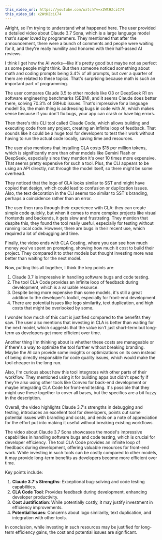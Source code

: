 ```yaml
---
this_video_url: https://youtube.com/watch?v=x2WtHZciC74
this_video_id: x2WtHZciC74
---
```

<think>
Alright, so I'm trying to understand what happened here. The user provided a detailed video about Claude 3.7 Sona, which is a large language model that's super loved by programmers. They mentioned that after the announcement, there were a bunch of comments and people were waiting for it, and they're really humility and honored with their half-assed AI reviews.

I think I get how the AI works—like it's pretty good but maybe not as perfect as some people might think. But then someone noticed something about math and coding prompts being 3.4% of all prompts, but over a quarter of them are related to these topics. That's surprising because math is such an important part of programming.

The user compares Claude 3.5 to other models like O3 or DeepSeek R1 on software engineering benchmarks (SEBM), and it seems Claude does better there, solving 70.3% of GitHub issues. That's impressive for a language model! So, the main thing is addressing bugs in code with AI, which makes sense because if you don't fix bugs, your app can crash or have big errors.

Then there's this CLI tool called Claude Code, which allows building and executing code from any project, creating an infinite loop of feedback. That sounds like it could be a huge tool for developers to test their work without having to run the actual code locally, saving time and resources.

The user also mentions that installing CLA costs $15 per million tokens, which is significantly more than other models like Gemini Flash or DeepSeek, especially since they mention it's over 10 times more expensive. That seems pretty expensive for such a tool. Plus, the CLI appears to be using an API directly, not through the model itself, so there might be some overhead.

They noticed that the logo of CLA looks similar to SST and might have copied that design, which could lead to confusion or duplication issues. Also, the text decoration in the CLI seems too similar to SST's branding, perhaps a coincidence rather than an error.

The user then runs through their experience with CLA: they can create simple code quickly, but when it comes to more complex projects like visual frontends and backends, it gets slow and frustrating. They mention that despite this, they found the tool really useful, especially for testing without running local code. However, there are bugs in their recent use, which required a lot of debugging and time.

Finally, the video ends with CLA Costing, where you can see how much money you've spent on prompting, showing how much it cost to build their project. They compared it to other models but thought investing more was better than waiting for the next model.

Now, putting this all together, I think the key points are:

1. Claude 3.7 is impressive in handling software bugs and code testing.
2. The tool CLA Code provides an infinite loop of feedback during development, which is a valuable resource.
3. Despite being more expensive than some models, it's still a great addition to the developer's toolkit, especially for front-end development.
4. There are potential issues like logo similarity, text duplication, and high costs that might be overlooked by some.

I wonder how much of this cost is justified compared to the benefits they saw. The user also mentions that investing in CLA is better than waiting for the next model, which suggests that the value isn't just short-term but long-term as developers get more efficient over time.

Another thing I'm thinking about is whether these costs are manageable or if there's a way to optimize the tool further without breaking branding. Maybe the AI can provide some insights or optimizations on its own instead of being directly responsible for code quality issues, which would make the tool cheaper in the long run.

Also, I'm curious about how this tool integrates with other parts of their workflow. They mentioned using it for building apps but didn't specify if they're also using other tools like Convex for back-end development or maybe integrating CLA Code for front-end testing. It's possible that they might use these together to cover all bases, but the specifics are a bit fuzzy in the description.

Overall, the video highlights Claude 3.7's strengths in debugging and testing, introduces an excellent tool for developers, points out some potential issues with branding and costs, and ends on a note of appreciation for the effort put into making it useful without breaking existing workflows.
</think>

The video about Claude 3.7 Sona showcases the model's impressive capabilities in handling software bugs and code testing, which is crucial for developer efficiency. The tool CLA Code provides an infinite loop of feedback during development, offering valuable resources for front-end work. While investing in such tools can be costly compared to other models, it may provide long-term benefits as developers become more efficient over time.

Key points include:

1. **Claude 3.7's Strengths**: Exceptional bug-solving and code testing capabilities.
2. **CLA Code Tool**: Provides feedback during development, enhancing developer productivity.
3. **Cost Justification**: While potentially costly, it may justify investment in efficiency improvements.
4. **Potential Issues**: Concerns about logo similarity, text duplication, and integration with other tools.

In conclusion, while investing in such resources may be justified for long-term efficiency gains, the cost and potential issues are significant.
